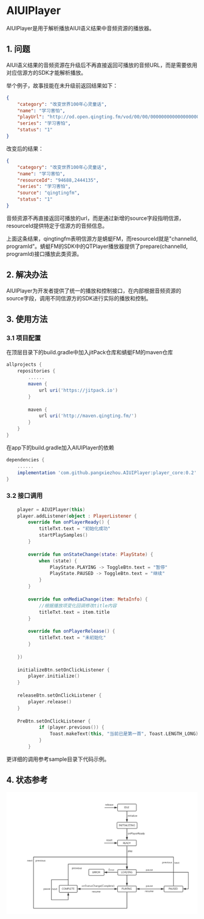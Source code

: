 # AIUIPlayer

AIUIPlayer是用于解析播放AIUI语义结果中音频资源的播放器。

## 1. 问题

AIUI语义结果的音频资源在升级后不再直接返回可播放的音频URL，而是需要依用对应信源方的SDK才能解析播放。

举个例子，故事技能在未升级前返回结果如下：

``` json
{
	"category": "改变世界100年心灵童话",
	"name": "学习害怕",
	"playUrl": "http://od.open.qingting.fm/vod/00/00/0000000000000000000025243697_64.m4a?u=786&channelId=94688&programId=2444135",
	"series": "学习害怕",
	"status": "1"
}
```

改变后的结果：

``` json
{
	"category": "改变世界100年心灵童话",
	"name": "学习害怕",
	"resourceId": "94688,2444135",
	"series": "学习害怕",
	"source": "qingtingfm",
	"status": "1"
}
```

音频资源不再直接返回可播放的url，而是通过新增的source字段指明信源，resourceId提供特定于信源方的音频信息。

上面这条结果，qingtingfm表明信源方是蜻蜓FM，而resourceId就是"channelId, programId"。蜻蜓FM的SDK中的QTPlayer播放器提供了prepare(channelId, programId)接口播放此类资源。

## 2. 解决办法

AIUIPlayer为开发者提供了统一的播放和控制接口，在内部根据音频资源的source字段，调用不同信源方的SDK进行实际的播放和控制。

## 3. 使用方法

### 3.1 项目配置

在顶层目录下的build.gradle中加入jitPack仓库和蜻蜓FM的maven仓库

``` groovy
allprojects {
    repositories {
        ......
        maven {
            url uri('https://jitpack.io')
        }

        maven {
            url uri('http://maven.qingting.fm/')
        }
    }
}
```

在app下的build.gradle加入AIUIPlayer的依赖

``` groovy
dependencies {
    ......
    implementation 'com.github.pangxiezhou.AIUIPlayer:player_core:0.2'
}
```

### 3.2 接口调用

``` kotlin
    player = AIUIPlayer(this)
    player.addListener(object : PlayerListener {
        override fun onPlayerReady() {
            titleTxt.text = "初始化成功"
            startPlaySamples()
        }

        override fun onStateChange(state: PlayState) {
            when (state) {
                PlayState.PLAYING -> ToggleBtn.text = "暂停"
                PlayState.PAUSED -> ToggleBtn.text = "继续"
            }
        }

        override fun onMediaChange(item: MetaInfo) {
            //根据播放项变化回调修改title内容
            titleTxt.text = item.title
        }

        override fun onPlayerRelease() {
            titleTxt.text = "未初始化"
        }

    })

    initializeBtn.setOnClickListener {
        player.initialize()
    }

    releaseBtn.setOnClickListener {
        player.release()
    }

    PreBtn.setOnClickListener {
            if (player.previous()) {
                Toast.makeText(this, "当前已是第一首", Toast.LENGTH_LONG).show()
            }
        }
```

更详细的调用参考sample目录下代码示例。

## 4. 状态参考

![AIUIPlayer状态参考](pictures/Status.jpg)
